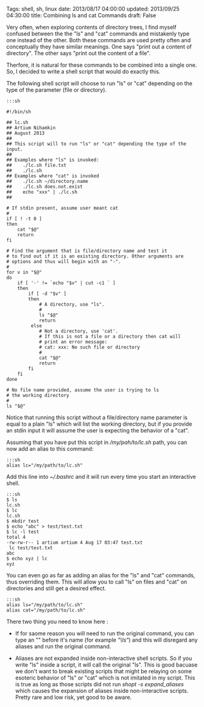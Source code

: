 Tags: shell, sh, linux
date: 2013/08/17 04:00:00
updated: 2013/09/25 04:30:00
title: Combining ls and cat Commands
draft: False

        

Very often, when exploring contents of directory trees, I find myself confused between the the "ls" and "cat" commands and mistakenly type one instead of the other. Both these commands are used pretty often and conceptually they have similar meanings. One says "print out a content of directory". The other says "print out the content of a file".
     
Therfore, it is natural for these commands to be combined into a single one. So, I decided to write a shell script that would do exactly this.

The following shell script will choose to run "ls" or "cat" depending on the type of the parameter (file or directory).
     
    :::sh

    #!/bin/sh
    
    ## lc.sh
    ## Artium Nihamkin
    ## August 2013
    ## 
    ## This script will to run "ls" or "cat" depending the type of the input.
    ##
    ## Examples where "ls" is invoked:
    ##    ./lc.sh file.txt
    ##    ./lc.sh
    ## Examples where "cat" is invoked
    ##    ./lc.sh ~/directory.name
    ##    ./lc.sh does.not.exist
    ##    echo "xxx" | ./lc.sh 
    ##
        
    # If stdin present, assume user meant cat
    #
    if [ ! -t 0 ] 
    then
        cat "$@"
        return
    fi
    
    # Find the argument that is file/directory name and test it
    # to find out if it is an existing directory. Other arguments are 
    # options and thus will begin with an "-".
    #    
    for v in "$@" 
    do
        if [ '-' != `echo "$v" | cut -c1 ` ] 
        then
            if [ -d "$v" ]
            then
                # A directory, use "ls".
                #
                ls "$@"
                return
             else
                # Not a directory, use 'cat'.
                # If this is not a file or a directory then cat will
                # print an error message:
                # cat: xxx: No such file or directory
                #
                cat "$@"
                return
            fi
        fi  
    done

    # No file name provided, assume the user is trying to ls 
    # the working directory
    #
    ls "$@" 
 
Notice that running this script without a file/directory name parameter is equal to a plain "ls" which will list the working directory, but if you provide an stdin input it will assume the user is expecting the behavior of a "cat".
     
Assuming that you have put this script in */my/pah/to/lc.sh* path, you can now add an alias to this command:

    :::sh
    alias lc="/my/path/to/lc.sh"

     
Add this line into *~/.bashrc* and it will run every time you start an interactive shell.
     
    :::sh
    $ ls
    lc.sh
    $ lc
    lc.sh
    $ mkdir test
    $ echo "abc" > test/test.txt
    $ lc -l test
    total 4
    -rw-rw-r-- 1 artium artium 4 Aug 17 03:47 test.txt
     lc test/test.txt
    abc
    $ echo xyz | lc
    xyz
     
You can even go as far as adding an alias for the "ls" and "cat" commands, thus overriding them. This will allow you to call "ls" on files and "cat" on directories and still get a desired effect.

    :::sh 
    alias ls="/my/path/to/lc.sh"
    alias cat="/my/path/to/lc.sh"


     
There two thing you need to know here :

* If for saome reason you will need to run the original command, you can type an "\" before it's name (for example *"\ls"*) and this will disregard any aliases and run the original command.

* Aliases are not expanded inside non-interactive shell scripts. So if you write "ls" inside a script, it will call the original "ls". This is good bacuase we don't want to break existing scripts that might be relaying on some esoteric behavior of "ls" or "cat" which is not imitated in my script. This is true as long as those scripts did not run *shopt -s expand_aliases* which causes the expansion of aliases inside non-interactive scripts. Pretty rare and low risk, yet good to be aware.

